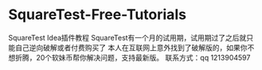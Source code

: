 # SquareTest-Free-Tutorials
SquareTest Idea插件教程
SquareTest有一个月的试用期，试用期过了之后就只能自己逆向破解或者付费购买了
本人在互联网上意外找到了破解版的，如果你不想折腾，20个软妹币帮你解决问题，支持最新版。
联系方式：qq 1213904597
